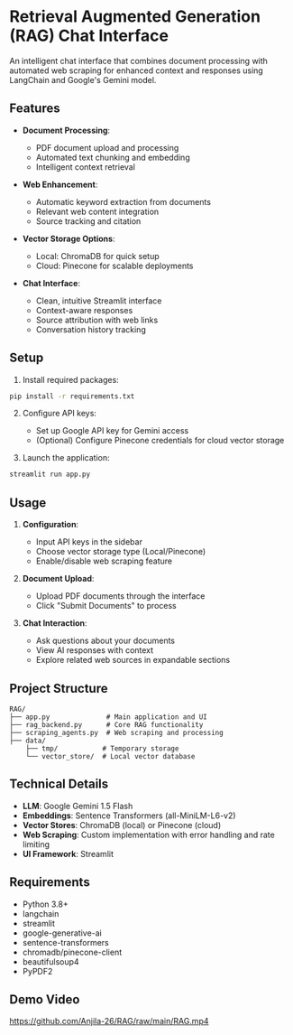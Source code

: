# Retrieval Augmented Generation (RAG) Chat Interface

An intelligent chat interface that combines document processing with automated web scraping for enhanced context and responses using LangChain and Google's Gemini model.

## Features

- **Document Processing**: 
  - PDF document upload and processing
  - Automated text chunking and embedding
  - Intelligent context retrieval

- **Web Enhancement**:
  - Automatic keyword extraction from documents
  - Relevant web content integration
  - Source tracking and citation

- **Vector Storage Options**:
  - Local: ChromaDB for quick setup
  - Cloud: Pinecone for scalable deployments

- **Chat Interface**:
  - Clean, intuitive Streamlit interface
  - Context-aware responses
  - Source attribution with web links
  - Conversation history tracking

## Setup

1. Install required packages:
```bash
pip install -r requirements.txt
```

2. Configure API keys:
   - Set up Google API key for Gemini access
   - (Optional) Configure Pinecone credentials for cloud vector storage

3. Launch the application:
```bash
streamlit run app.py
```

## Usage

1. **Configuration**:
   - Input API keys in the sidebar
   - Choose vector storage type (Local/Pinecone)
   - Enable/disable web scraping feature

2. **Document Upload**:
   - Upload PDF documents through the interface
   - Click "Submit Documents" to process

3. **Chat Interaction**:
   - Ask questions about your documents
   - View AI responses with context
   - Explore related web sources in expandable sections

## Project Structure

```
RAG/
├── app.py              # Main application and UI
├── rag_backend.py      # Core RAG functionality
├── scraping_agents.py  # Web scraping and processing
├── data/
    ├── tmp/           # Temporary storage
    └── vector_store/  # Local vector database
```

## Technical Details

- **LLM**: Google Gemini 1.5 Flash
- **Embeddings**: Sentence Transformers (all-MiniLM-L6-v2)
- **Vector Stores**: ChromaDB (local) or Pinecone (cloud)
- **Web Scraping**: Custom implementation with error handling and rate limiting
- **UI Framework**: Streamlit

## Requirements

- Python 3.8+
- langchain
- streamlit
- google-generative-ai
- sentence-transformers
- chromadb/pinecone-client
- beautifulsoup4
- PyPDF2

## Demo Video
https://github.com/Anjila-26/RAG/raw/main/RAG.mp4